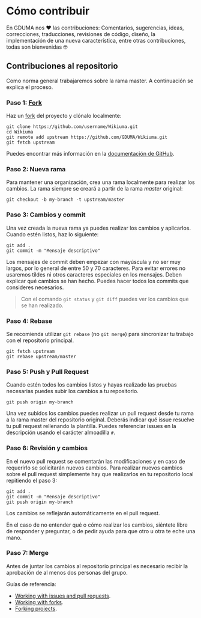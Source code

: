 # Cómo contribuir
En GDUMA nos ❤️ las contribuciones: Comentarios, sugerencias, ideas, correcciones, traducciones, revisiones de código, diseño, 
la implementación de una nueva característica, entre otras contribuciones, todas son bienvenidas 🤓

## Contribuciones al repositorio
Como norma general trabajaremos sobre la rama master. A continuación se explica el proceso.
### Paso 1: [Fork](https://github.com/GDUMA/Wikiuma/fork)
Haz un [fork](https://github.com/GDUMA/Wikiuma/fork) del proyecto y clónalo localmente:
```
git clone https://github.com/username/Wikiuma.git
cd Wikiuma
git remote add upstream https://github.com/GDUMA/Wikiuma.git
git fetch upstream
```
Puedes encontrar más información en la [documentación de GitHub](https://docs.github.com/en/github/collaborating-with-issues-and-pull-requests/working-with-forks).

### Paso 2: Nueva rama
Para mantener una organización, crea una rama localmente para realizar los cambios. La rama siempre se creará a partir de la rama _master_ original:

```
git checkout -b my-branch -t upstream/master
```

### Paso 3: Cambios y commit
Una vez creada la nueva rama ya puedes realizar los cambios y aplicarlos. Cuando estén listos, haz lo siguiente:
```
git add .
git commit -m "Mensaje descriptivo"
```
Los mensajes de commit deben empezar con mayúscula y no ser muy largos, por lo general de entre 50 y 70 caracteres.
Para evitar errores no usaremos tildes ni otros caracteres especiales en los mensajes. 
Deben explicar qué cambios se han hecho. Puedes hacer todos los commits que consideres necesarios.
>Con el comando `git status` y `git diff` puedes ver los cambios que se han realizado.

### Paso 4: Rebase
Se recomienda utilizar `git rebase` (no `git merge`) para sincronizar tu trabajo con el repositorio principal.

```
git fetch upstream
git rebase upstream/master
```

### Paso 5: Push y Pull Request
Cuando estén todos los cambios listos y hayas realizado las pruebas necesarias puedes subir los cambios a tu repositorio.
```
git push origin my-branch
```

Una vez subidos los cambios puedes realizar un pull request desde tu rama a la rama master del repositorio original.
Deberás indicar qué issue resuelve tu pull request rellenando la plantilla. Puedes referenciar issues en la descripción usando
el carácter almoadilla `#`.

### Paso 6: Revisión y cambios
En el nuevo pull request se comentarán las modificaciones y en caso de requerirlo se solicitarán nuevos cambios.
Para realizar nuevos cambios sobre el pull request simplemente hay que realizarlos en tu repositorio local repitiendo el paso 3:
```
git add .
git commit -m "Mensaje descriptivo"
git push origin my-branch
```
Los cambios se reflejarán automáticamente en el pull request.

En el caso de no entender qué o cómo realizar los cambios, siéntete libre de responder y preguntar, o de pedir ayuda para que otro u otra
te eche una mano.

### Paso 7: Merge
Antes de juntar los cambios al repositorio principal es necesario recibir la aprobación de al menos dos personas del grupo.


Guías de referencia:
- [Working with issues and pull requests](https://docs.github.com/en/github/collaborating-with-issues-and-pull-requests).
- [Working with forks](https://docs.github.com/en/github/collaborating-with-issues-and-pull-requests/working-with-forks).
- [Forking projects](https://guides.github.com/activities/forking/).
